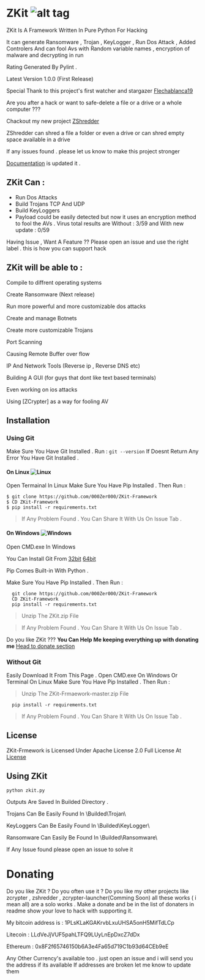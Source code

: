 # ZKit ![alt tag](https://github.com/000Zer000/ZKit/blob/master/Gifs_Pics/rating.svg)


ZKit Is A Framework Written In Pure Python For Hacking

It can generate Ransomware , Trojan , KeyLogger , Run Dos Attack , Added Controlers And can fool Avs with Random variable names , encryption of malware and decrypting in run 

Rating Generated By Pylint .

Latest Version 1.0.0 (First Release)

Special Thank to this project's first watcher and stargazer [Flechablanca19](https://github.com/flechablanca19)
 
 Are you after a hack or want to safe-delete a file or a drive or a whole computer ??? 
 
 Chackout my new project [ZShredder](https://github.com/000Zer000/ZShredder)
 
 ZShredder can shred a file a folder or even a drive or can shred empty space available in a drive
 
If any issues found . please let us know to make this project stronger

[Documentation](https://github.com/000Zer000/ZKit-Framework/wiki) is updated it . 

## ZKit Can :
   - Run Dos Attacks
   - Build Trojans TCP And UDP
   - Build KeyLoggers
   - Payload could be easily detected but now it uses an encryption method to fool the AVs . Virus total results are Without : 3/59 and With new update : 0/59 
   
Having Issue , Want A Feature ?? Please open an issue and use the right label .
this is how you can support hack
## ZKit will be able to :

   Compile to diffrent operating systems 

   Create Ransomware (Next release)

   Run more powerful and more customizable dos attacks

   Create and manage Botnets

   Create more customizable Trojans

   Port Scanning

   Causing Remote Buffer over flow

   IP And Network Tools (Reverse ip , Reverse DNS etc)

   Building A GUI (for guys that dont like text based terminals)

   Even working on ios attacks  

   Using [ZCrypter] as a way for fooling AV
     
 
## Installation

### Using Git 
   Make Sure You Have Git Installed . 
   Run :
      ```
      git --version
      ```
   If Doesnt Return Any Error You Have Git Installed .
   
#### On Linux ![Linux](http://icons.iconarchive.com/icons/dakirby309/simply-styled/32/OS-Linux-icon.png)
   Open Termainal In Linux
   Make Sure You Have Pip Installed . Then Run : 
    
    $ git clone https://github.com/000Zer000/ZKit-Framework
    $ CD ZKit-Framework
    $ pip install -r requirements.txt
    

> If Any Problem Found . You Can Share It With Us On Issue Tab .
  
#### On Windows ![Windows](http://icons.iconarchive.com/icons/yootheme/social-bookmark/32/social-windows-button-icon.png)
   Open CMD.exe In Windows 
   
   You Can Install Git From [32bit](https://github.com/git-for-windows/git/releases/download/v2.26.2.windows.1/Git-2.26.2-32-bit.exe)  [64bit](https://github.com/git-for-windows/git/releases/download/v2.26.2.windows.1/Git-2.26.2-64-bit.exe)
   
   Pip Comes Built-in With Python .
   
   Make Sure You Have Pip Installed . Then Run :
   
      git clone https://github.com/000Zer000/ZKit-Framework
      CD ZKit-Framework
      pip install -r requirements.txt
      
  > Unzip The ZKit.zip File
  
  > If Any Problem Found . You Can Share It With Us On Issue Tab .

  Do you like ZKit ??? 
   **You Can Help Me keeping everything up with donating me** 
  [Head to donate section](https://github.com/000Zer000/ZKit-Framework/README.md#Donating)

### Without Git

  Easily Download It From This Page .
  Open CMD.exe On Windows Or Terminal On Linux
  Make Sure You Have Pip Installed . Then Run : 
  > Unzip The ZKit-Frmaework-master.zip File
  
      pip install -r requirements.txt
     
    
  > If Any Problem Found . You Can Share It With Us On Issue Tab .
    
## License 
   ZKit-Frmework is Licensed Under Apache License 2.0 Full License At [License](https://github.com/000Zer000/ZKit-Framework/blob/master/LICENSE)

## Using ZKit 

   ```batch
   python zkit.py
   ```
Outputs Are Saved In Builded Directory .

Trojans Can Be Easily Found In \Builded\Trojan\

KeyLoggers Can Be Easily Found In \Builded\KeyLogger\

Ransomware Can Easily Be Found In \Builded\Ransomware\

If Any Issue found please open an issue to solve it
 
# Donating 

Do you like ZKit ? Do you often use it ? Do you like my other projects like zcrypter , zshredder , zcrypter-launcher(Comming Soon) all these works ( i mean all) are a solo works . Make a donate and be in the list of donaters in readme show your love to hack with supporting it.


My bitcoin address is : 1PLsKLaKGAKrvbLxuUHSA5onH5MifTdLCp

Litecoin : LLdVeJjVUF5pahLTFQ9LUyLnEpDxcZ7dDx

Ethereum : 0x8F2f65746150b6A3e4Fa65d719C1b93d64CEb9eE

Any Other Currency's available too . just open an issue and i will send you the address if its available
If addresses are broken let me know to update them
